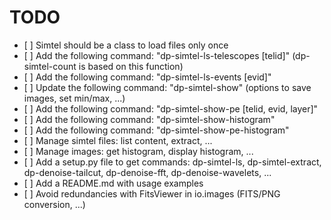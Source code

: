 # TODO

- [ ] Simtel should be a class to load files only once
- [ ] Add the following command: "dp-simtel-ls-telescopes [telid]" (dp-simtel-count is based on this function)
- [ ] Add the following command: "dp-simtel-ls-events [evid]"
- [ ] Update the following command: "dp-simtel-show" (options to save images, set min/max, ...)
- [ ] Add the following command: "dp-simtel-show-pe [telid, evid, layer]"
- [ ] Add the following command: "dp-simtel-show-histogram"
- [ ] Add the following command: "dp-simtel-show-pe-histogram"
- [ ] Manage simtel files: list content, extract, ...
- [ ] Manage images: get histogram, display histogram, ...
- [ ] Add a setup.py file to get commands: dp-simtel-ls, dp-simtel-extract, dp-denoise-tailcut, dp-denoise-fft, dp-denoise-wavelets, ...
- [ ] Add a README.md with usage examples
- [ ] Avoid redundancies with FitsViewer in io.images (FITS/PNG conversion, ...)
